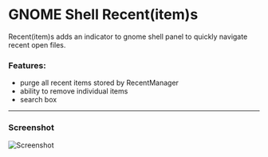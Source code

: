 # GNOME Shell Recent(item)s

Recent(item)s adds an indicator to gnome shell panel to quickly navigate recent open files.

### Features:

- purge all recent items stored by RecentManager
- ability to remove individual items
- search box

---

### Screenshot

![Screenshot](https://raw.githubusercontent.com/leonardo-bartoli/gnome-shell-extension-Recents/master/data/screenshot.png)
